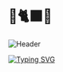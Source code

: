 # 🍋🐈‍⬛😾

![Header](readme-data/header.gif)

[![Typing SVG](https://readme-typing-svg.demolab.com?font=Fira+Code&pause=1000&color=1966FA&center=true&width=435&lines=Unmotivatedly-driven+Programmer)](https://git.io/typing-svg)

